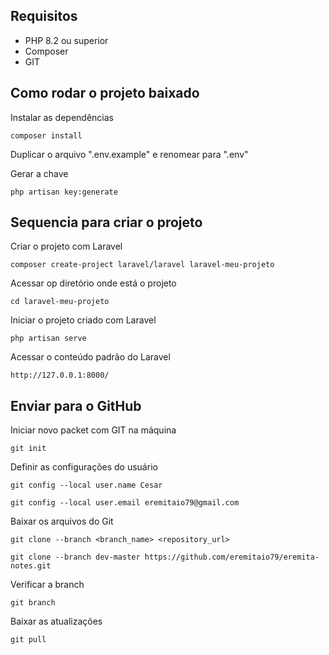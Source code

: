 ## Requisitos

* PHP 8.2 ou superior
* Composer
* GIT

## Como rodar o projeto baixado
Instalar as dependências
```
composer install
```

Duplicar o arquivo ".env.example" e renomear para ".env"

Gerar a chave
```
php artisan key:generate
```

## Sequencia para criar o projeto
Criar o projeto com Laravel
```
composer create-project laravel/laravel laravel-meu-projeto
```

Acessar op diretório onde está o projeto
```
cd laravel-meu-projeto
```

Iniciar o projeto criado com Laravel
```
php artisan serve
```

Acessar o conteúdo padrão do Laravel
```
http://127.0.0.1:8000/
```

## Enviar para o GitHub
Iniciar novo packet com GIT na máquina 
```
git init
```

Definir as configurações do usuário
```
git config --local user.name Cesar
```
```
git config --local user.email eremitaio79@gmail.com
```

Baixar os arquivos do Git
```
git clone --branch <branch_name> <repository_url>
```
```
git clone --branch dev-master https://github.com/eremitaio79/eremita-notes.git
```

Verificar a branch
```
git branch  
```

Baixar as atualizações
```
git pull
```
